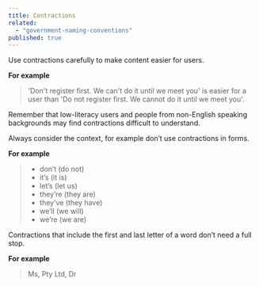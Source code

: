 ```yaml
---
title: Contractions
related:
  - "government-naming-conventions"
published: true
---
```


Use contractions carefully to make content easier for users.

**For example**

> 'Don't register first. We can't do it until we meet you' is easier for a user than 'Do not register first. We cannot do it until we meet you'.

Remember that low-literacy users and people from non-English speaking backgrounds may find contractions difficult to understand.

Always consider the context, for example don’t use contractions in forms.

**For example**

> - don’t (do not)
> - it’s (it is)
> - let’s (let us)
> - they’re (they are)
> - they’ve (they have)
> - we’ll (we will)
> - we’re (we are)

Contractions that include the first and last letter of a word don’t need a full stop.

**For example**

> Ms, Pty Ltd, Dr
